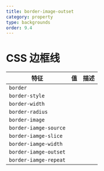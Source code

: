 ```yaml
---
title: border-image-outset
category: property
type: backgrounds
order: 9.4
---
```


# CSS 边框线

| 特征 | 值 | 描述 |
| --- | --- | --- |
| `border` | | |
| `border-style` | | |
| `border-width` | | |
| `border-radius` | | |
| `border-image` | | |
| `border-iamge-source` | | |
| `border-iamge-slice` | | |
| `border-iamge-width` | | |
| `border-iamge-outset` | | |
| `border-iamge-repeat` | | |
